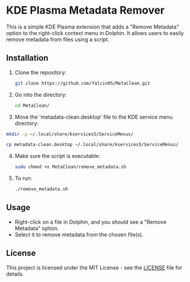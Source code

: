 # KDE Plasma Metadata Remover

This is a simple KDE Plasma extension that adds a "Remove Metadata" option to the right-click context menu in Dolphin. It allows users to easily remove metadata from files using a script.

## Installation

1. Clone the repository:
   ```bash
   git clone https://github.com/Yalcin05/MetaClean.git
   ```
2. Go into the directory:
   ```bash
   cd MetaClean/
   ```

3. Move the 'metadata-clean.desktop' file to the KDE service menu directory:
 ```bash
mkdir -p ~/.local/share/kservices5/ServiceMenus/
```

 ```bash
cp metadata-clean.desktop ~/.local/share/kservices5/ServiceMenus/
```

4. Make sure the script is executable:
   ```bash
   sudo chmod +x MetaClean/remove_metadata.sh
   ```
   
5. To run:
   ```bash
   ./remove_metadata.sh
   ```

## Usage

- Right-click on a file in Dolphin, and you should see a "Remove Metadata" option.
- Select it to remove metadata from the chosen file(s).

## License

This project is licensed under the MIT License - see the [LICENSE](LICENSE) file for details.
